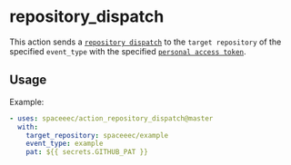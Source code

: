 # repository_dispatch

This action sends a [`repository dispatch`](https://developer.github.com/v3/repos/#create-a-repository-dispatch-event) to the `target repository` of the specified `event_type` with the specified [`personal access token`](https://github.com/settings/tokens).

## Usage

Example:

```yml
- uses: spaceeec/action_repository_dispatch@master
  with:
    target_repository: spaceeec/example
    event_type: example
    pat: ${{ secrets.GITHUB_PAT }}
```